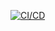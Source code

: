 [![CI/CD](https://github.com/E3R3P3/tu-repositorio/actions/workflows/ci-cd.yml/badge.svg)](https://github.com/tu-usuario/tu-repositorio/actions)